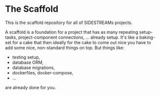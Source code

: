 # The Scaffold

This is the scaffold repository for all of SIDESTREAMs projects.

A scaffold is a foundation for a project that has as many repeating setup-tasks, project-component connections, ... already setup. It's like a baking-set for a cake that then ideally for the cake to come out 
nice you have to add some nice, non-standard things on top. But things like:
- testing setup,
- database ORM,
- database migrations,
- dockerfiles, docker-compose,
- ...

are already done for you.


